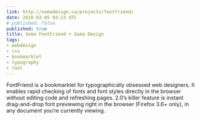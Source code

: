 ```yaml
---
link: http://somadesign.ca/projects/fontfriend/
date: 2010-03-05 03:23 UTC
# published: false
published: true
title: Soma FontFriend • Soma Design
tags:
- webdesign
- css
- bookmarklet
- typography
- tool
---
```


FontFriend is a bookmarklet for typographically obsessed web designers. It enables rapid checking of fonts and font styles directly in the browser without editing code and refreshing pages. 2.0’s killer feature is instant drag-and-drop font previewing right in the browser (Firefox 3.6+ only), in any document you’re currently viewing.
